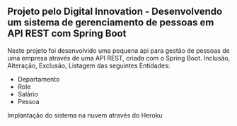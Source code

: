 <h2>Projeto pelo Digital Innovation - Desenvolvendo um sistema de gerenciamento de pessoas em API REST com Spring Boot</h2>

Neste projeto foi desenvolvido uma pequena api para gestão de pessoas de uma empresa através de uma API REST, criada com o Spring Boot.
Inclusão, Alteração, Exclusão, Listagem das seguintes Entidades:
* Departamento
* Role
* Salário
* Pessoa


Implantação do sistema na nuvem através do Heroku






